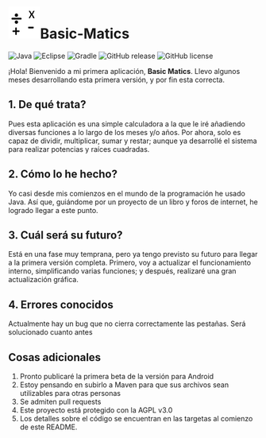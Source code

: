 # ![Logo](/src/main/resources/BSM-Official64.png)Basic-Matics #
![Java](https://img.shields.io/badge/Java-17.0.1-grey?style=flat&logo=java&labelColor=009ab5)
![Eclipse](https://img.shields.io/badge/Eclipse-2021_09-grey?style=flat&logo=eclipse&labelColor=blueviolet)
![Gradle](https://img.shields.io/badge/Gradle-7.3-grey?style=flat&logo=gradle&labelColor=blue)
![GitHub release](https://img.shields.io/github/v/release/MagicStar7213/Basic-Matics?include_prereleases&style=flat)
![GitHub license](https://img.shields.io/github/license/MagicStar7213/Basic-Matics)

¡Hola! Bienvenido a mi primera aplicación, **Basic Matics**. Llevo algunos meses desarrollando esta primera versión, y por fin esta correcta.

## 1. De qué trata? ##
Pues esta aplicación es una simple calculadora a la que le iré añadiendo diversas funciones a lo largo de los meses y/o años. Por ahora, solo es capaz de dividir, multiplicar,
sumar y restar; aunque ya desarrollé el sistema para realizar potencias y raíces cuadradas.

## 2. Cómo lo he hecho? ##
Yo casi desde mis comienzos en el mundo de la programación he usado Java. Así que, guiándome por un proyecto de un libro y foros de internet, he logrado llegar a este punto.

## 3. Cuál será su futuro? ##
Está en una fase muy temprana, pero ya tengo previsto su futuro para llegar a la primera versión completa. 
Primero, voy a actualizar el funcionamiento interno, simplificando varias funciones; y después, realizaré una gran actualización gráfica.

## 4. Errores conocidos ##
Actualmente hay un bug que no cierra correctamente las pestañas. Será solucionado cuanto antes

## Cosas adicionales ##
1. Pronto publicaré la primera beta de la versión para Android
2. Estoy pensando en subirlo a Maven para que sus archivos sean utilizables para otras personas
3. Se admiten pull requests
4. Este proyecto está protegido con la AGPL v3.0
5. Los detalles sobre el código se encuentran en las targetas al comienzo de este README.
